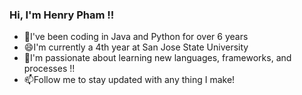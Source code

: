 ### Hi, I'm Henry Pham !!
- 🔭I've been coding in Java and Python for over 6 years
- 😄I'm currently a 4th year at San Jose State University
- 👯I'm passionate about learning new languages, frameworks, and processes !!
- 📫Follow me to stay updated with any thing I make!

<!--
**V31T/V31T** is a ✨ _special_ ✨ repository because its `README.md` (this file) appears on your GitHub profile.

Here are some ideas to get you started:

- 🔭 I’m currently working on ...
- 🌱 I’m currently learning ...
- 👯 I’m looking to collaborate on ...
- 🤔 I’m looking for help with ...
- 💬 Ask me about ...
- 📫 How to reach me: ...
- 😄 Pronouns: ...
- ⚡ Fun fact: ...
-->
